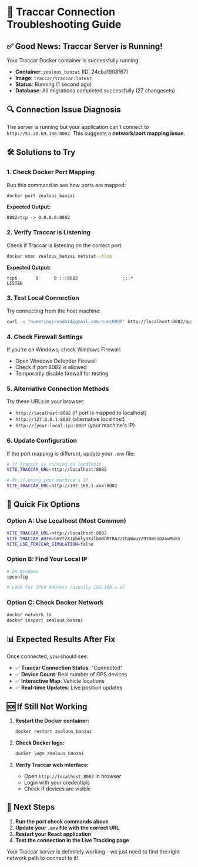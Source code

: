 # 🔧 Traccar Connection Troubleshooting Guide

## ✅ **Good News: Traccar Server is Running!**

Your Traccar Docker container is successfully running:
- **Container**: `zealous_banzai` (ID: 24cba1908f67)
- **Image**: `traccar/traccar:latest`
- **Status**: Running (1 second ago)
- **Database**: All migrations completed successfully (27 changesets)

## 🔍 **Connection Issue Diagnosis**

The server is running but your application can't connect to `http://51.20.69.108:8082`. This suggests a **network/port mapping issue**.

## 🛠️ **Solutions to Try**

### **1. Check Docker Port Mapping**

Run this command to see how ports are mapped:

```bash
docker port zealous_banzai
```

**Expected Output:**
```
8082/tcp -> 0.0.0.0:8082
```

### **2. Verify Traccar is Listening**

Check if Traccar is listening on the correct port:

```bash
docker exec zealous_banzai netstat -tlnp
```

**Expected Output:**
```
tcp6       0      0 :::8082                 :::*                    LISTEN
```

### **3. Test Local Connection**

Try connecting from the host machine:

```bash
curl -u "numerinyirenda14@gmail.com:numz0099" http://localhost:8082/api/devices
```

### **4. Check Firewall Settings**

If you're on Windows, check Windows Firewall:
- Open Windows Defender Firewall
- Check if port 8082 is allowed
- Temporarily disable firewall for testing

### **5. Alternative Connection Methods**

Try these URLs in your browser:
- `http://localhost:8082` (if port is mapped to localhost)
- `http://127.0.0.1:8082` (alternative localhost)
- `http://[your-local-ip]:8082` (your machine's IP)

### **6. Update Configuration**

If the port mapping is different, update your `.env` file:

```bash
# If Traccar is running on localhost
VITE_TRACCAR_URL=http://localhost:8082

# Or if using your machine's IP
VITE_TRACCAR_URL=http://192.168.1.xxx:8082
```

## 🚀 **Quick Fix Options**

### **Option A: Use Localhost (Most Common)**
```bash
VITE_TRACCAR_URL=http://localhost:8082
VITE_TRACCAR_AUTH=bnVtZXJpbnlyaXJlbmRhMTRAZ21haWwuY29tOm51bXowMDk5
VITE_USE_TRACCAR_SIMULATION=false
```

### **Option B: Find Your Local IP**
```bash
# On Windows
ipconfig

# Look for IPv4 Address (usually 192.168.x.x)
```

### **Option C: Check Docker Network**
```bash
docker network ls
docker inspect zealous_banzai
```

## 📊 **Expected Results After Fix**

Once connected, you should see:
- ✅ **Traccar Connection Status**: "Connected"
- ✅ **Device Count**: Real number of GPS devices
- ✅ **Interactive Map**: Vehicle locations
- ✅ **Real-time Updates**: Live position updates

## 🆘 **If Still Not Working**

1. **Restart the Docker container:**
   ```bash
   docker restart zealous_banzai
   ```

2. **Check Docker logs:**
   ```bash
   docker logs zealous_banzai
   ```

3. **Verify Traccar web interface:**
   - Open `http://localhost:8082` in browser
   - Login with your credentials
   - Check if devices are visible

## 🎯 **Next Steps**

1. **Run the port check commands above**
2. **Update your `.env` file with the correct URL**
3. **Restart your React application**
4. **Test the connection in the Live Tracking page**

Your Traccar server is definitely working - we just need to find the right network path to connect to it!






















